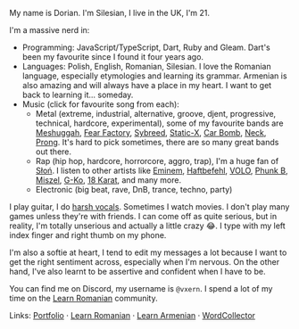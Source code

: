 My name is Dorian. I'm Silesian, I live in the UK, I'm 21.

I'm a massive nerd in:
- Programming: JavaScript/TypeScript, Dart, Ruby and Gleam. Dart's been my favourite since I found it four years ago.
- Languages: Polish, English, Romanian, Silesian. I love the Romanian language, especially etymologies and learning its grammar. Armenian is also amazing and will always have a place in my heart. I want to get back to learning it... someday.
- Music (click for favourite song from each):
  - Metal (extreme, industrial, alternative, groove, djent, progressive, technical, hardcore, experimental), some of my favourite bands are [Meshuggah](https://www.youtube.com/watch?v=xtO3VCu5wv4), [Fear Factory](https://youtu.be/cFa2vlET-oY&t=162), [Sybreed](https://www.youtube.com/watch?v=KzEyvg2rqf0), [Static-X](https://youtu.be/idBR1FcO3lM?si=VfdAbsmN4ThTow3G&t=79), [Car Bomb](https://www.youtube.com/watch?v=9ZfHjfvtjg4), [Neck](https://www.youtube.com/watch?v=PS2JQNIXIUM), [Prong](https://www.youtube.com/watch?v=5bXICIWpzeY). It's hard to pick sometimes, there are so many great bands out there. <!-- Without music, I wouldn't be who I am. -->
  - Rap (hip hop, hardcore, horrorcore, aggro, trap), I'm a huge fan of [Słoń](https://www.youtube.com/watch?v=gL0yQD1IcWA). I listen to other artists like [Eminem](https://www.youtube.com/watch?v=xVuYQCa9saw), [Haftbefehl](https://www.youtube.com/watch?v=AdLiqQQWdks), [VOLO](https://www.youtube.com/watch?v=ZitnLGRZcog), [Phunk B](https://www.youtube.com/watch?v=BAtGQQk3E20), [Miszel](https://www.youtube.com/watch?v=2DsnFscQu0w), [G-Ko](https://www.youtube.com/watch?v=IU2g2QuZBL4), [18 Karat](https://www.youtube.com/watch?v=qVh94dt-4iw), and many more.
  - Electronic (big beat, rave, DnB, trance, techno, party)

I play guitar, I do [harsh vocals](https://en.wikipedia.org/wiki/Death_growl). Sometimes I watch movies. I don't play many games unless they're with friends. I can come off as quite serious, but in reality, I'm totally unserious and actually a little crazy 😂. I type with my left index finger and right thumb on my phone.

I'm also a softie at heart, I tend to edit my messages a lot because I want to get the right sentiment across, especially when I'm nervous. On the other hand, I've also learnt to be assertive and confident when I have to be.

You can find me on Discord, my username is `@vxern`. I spend a lot of my time on the [Learn Romanian](https://learnromanian.co.uk) community.

Links: [Portfolio](https://vxern.dev) · [Learn Romanian](https://learnromanian.co.uk) · [Learn Armenian](https://learnarmenian.co.uk) · [WordCollector](https://wordcollector.co.uk)
